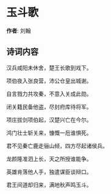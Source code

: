 # 玉斗歌

**作者**: 刘翰

## 诗词内容

汉兵咸阳未休舍，楚王长歌到戏下。

项伯夜入张良营，沛公仓皇出城谢。

自言戮力共攻秦，不意入关成此勋。

闭关籍民备他盗，尽封府库待将军。

项庄拔剑项伯起，汉楚兴亡在今尔。

鸿门壮士斩关来，慷慨一卮谁惧死。

君不见秦亡鹿走骊山倾，四方尽起诸侯兵。

龙颜隆准泗上长，天之所授谁能争。

英雄肯落他人手，独遣谋臣谈辩口。

君王间道却归来，满地秋声鸣玉斗。

